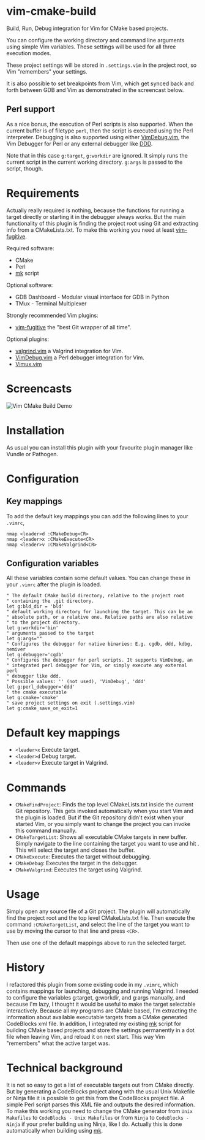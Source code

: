 # vim-cmake-build

Build, Run, Debug integration for Vim for CMake based projects.

You can configure the working directory and command line arguments using
simple Vim variables. These settings will be used for all three execution modes.

These project settings will be stored in `.settings.vim` in the project root,
so Vim "remembers" your settings.

It is also possible to set breakpoints from Vim, which get synced back and forth
between GDB and Vim as demonstrated in the screencast below.

## Perl support

As a nice bonus, the execution of Perl scripts is also supported. When the current buffer
is of filetype `perl`, then the script is executed using the Perl interpreter. Debugging
is also supported using either [VimDebug.vim], the Vim Debugger for Perl or any external debugger
like [DDD].

Note that in this case `g:target`, `g:workdir` are ignored. It simply runs the current script
in the current working directory. `g:args` is passed to the script, though.

# Requirements

Actually really required is nothing, because the functions for running a target directly
or starting it in the debugger always works. But the main functionality of this plugin
is finding the project root using Git and extracting info from a CMakeLists.txt. To make
this working you need at least [vim-fugitive].

Required software:

* CMake
* Perl
* [mk] script

Optional software:

* GDB Dashboard - Modular visual interface for GDB in Python
* TMux - Terminal Multiplexer

Strongly recommended Vim plugins:

* [vim-fugitive] the "best Git wrapper of all time".

Optional plugins:

* [valgrind.vim] a Valgrind integration for Vim.
* [VimDebug.vim] a Perl debugger integration for Vim.
* [Vimux.vim]

[vim-fugitive]: https://github.com/tpope/vim-fugitive
[valgrind.vim]: https://github.com/vim-scripts/valgrind.vim
[VimDebug.vim]: https://github.com/kablamo/VimDebug.vim
[Vimux.vim]: https://github.com/benmills/Vimux.vim
[mk]: https://github.com/gergap/mk
[DDD]: https://www.gnu.org/software/ddd

# Screencasts

![Vim CMake Build Demo][screencast]

# Installation

As usual you can install this plugin with your favourite plugin manager like Vundle or Pathogen.

# Configuration

## Key mappings

To add the default key mappings you can add the following lines to your `.vimrc`,

```Vim script
nmap <leader>d :CMakeDebug<CR>
nmap <leader>x :CMakeExecute<CR>
nmap <leader>v :CMakeValgrind<CR>
```

## Configuration variables

All these variables contain some default values. You can change these in your
`.vimrc` after the plugin is loaded.

```Vim script
" The default CMake build directory, relative to the project root
" containing the .git directory.
let g:bld_dir = 'bld'
" default working directory for launching the target. This can be an
" absolute path, or a relative one. Relative paths are also relative
" to the project directory.
let g:workdir='bin'
" arguments passed to the target
let g:args=""
" Configures the debugger for native binaries: E.g. cgdb, ddd, kdbg, nemiver
let g:debugger='cgdb'
" Configures the debugger for perl scripts. It supports VimDebug, an
" integrated perl debugger for Vim, or simply execute any external perl
" debugger like ddd.
" Possible values: '' (not used), 'VimDebug', 'ddd'
let g:perl_debugger='ddd'
" the cmake executable
let g:cmake='cmake'
" save project settings on exit (.settings.vim)
let g:cmake_save_on_exit=1
```

# Default key mappings

* `<leader>x` Execute target.
* `<leader>d` Debug target.
* `<leader>v` Execute target in Valgrind.

# Commands

* `CMakeFindProject`: Finds the top level CMakeLists.txt inside the current Git
repository. This gets invoked automatically when you start Vim and the plugin
is loaded.  But if the Git repository didn't exist when your started Vim, or
you simply want to change the project you can invoke this command manually.
* `CMakeTargetList`: Shows all executable CMake targets in new buffer. Simply
navigate to the line containing the target you want to use and hit <CR>.
This will select the target and closes the buffer.
* `CMakeExecute`: Executes the target without debugging.
* `CMakeDebug`: Executes the target in the debugger.
* `CMakeValgrind`: Executes the target using Valgrind.

# Usage

Simply open any source file of a Git project. The plugin will automatically find the project root
and the top level CMakeLists.txt file. Then execute the command `:CMakeTargetList`, and select the line
of the target you want to use by moving the cursor to that line and press `<CR>`.

Then use one of the default mappings above to run the selected target.

# History

I refactored this plugin from some existing code in my `.vimrc`, which contains mappings for launching,
debugging and running Valgrind. I needed to configure the variables g:target, g:workdir, and g:args manually,
and because I'm lazy, I thought it would be useful to make the target selectable interactively.
Because all my programs are CMake based, I'm extracting the information about available executable
targets from a CMake generated CodeBlocks xml file.
In addition, I integrated my existing [mk] script for building CMake based projects and store the settings
permanently in a dot file when leaving Vim, and reload it on next start. This way Vim "remembers" what
the active target was.

# Technical background

It is not so easy to get a list of executable targets out from CMake directly. But by generating a CodeBlocks project
along with the usual Unix Makefile or Ninja file it is possible to get this from the CodeBlocks project file.
A simple Perl script parses this XML file and outputs the desired information.
To make this working you need to change the CMake generator from `Unix Makefiles` to `CodeBlocks - Unix Makefiles` or
from `Ninja` to `CodeBlocks - Ninja` if your prefer building using Ninja, like I do.
Actually this is done automatically when building using [mk].

[screencast]: https://raw.github.com/gergap/vim-cmake-build/master/doc/vim-cmake-build.gif
